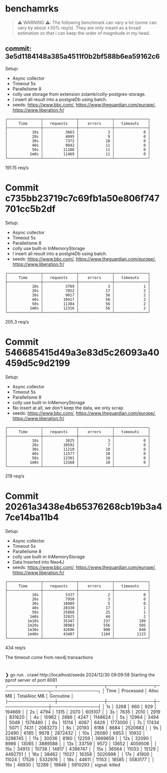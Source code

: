 # benchamrks

> ⚠ WARNING ⚠:
    The following benchmark can vary a lot (some can vary by about ±30% req/s). They are only meant as a broad estimation so that i can keep the order of magnitude in my head.

## commit: 3e5d1184148a385a4511f0b2bf588b6ea59162c6

Setup: 
- Async collector
- Timeout 5s
- Parallelisme 8
- colly use storage from extension zolamk/colly-postgres-storage.
- I insert all result into a postgreDb using batch. 
- seeds: https://www.bbc.com/, https://www.theguardian.com/europe/, https://www.liberation.fr/

> 
    ┌───────────────┬───────────────┬───────────────┬───────────────┐
    │     Time      │   requests    │    errors     │   timeouts    │
    ├───────────────┼───────────────┼───────────────┼───────────────┤
    │           10s │          3663 │             3 │             0 │
    │           20s │          4895 │             9 │             0 │
    │           30s │          7372 │            10 │             0 │
    │           40s │          9842 │            11 │             0 │
    │           50s │         11186 │            11 │             0 │
    │          1m0s │         11469 │            11 │             0 │
    └───────────────┴───────────────┴───────────────┴───────────────┘

191.15 req/s


# Commit c735bb23719c7c69fb1a50e806f747701cc5b2df

Setup: 
- Async collector
- Timeout 5s
- Parallelisme 8
- colly use built-in InMemoryStorage
- I insert all result into a postgreDb using batch. 
- seeds: https://www.bbc.com/, https://www.theguardian.com/europe/, https://www.liberation.fr/
>
    ┌───────────────┬───────────────┬───────────────┬───────────────┐
    │     Time      │   requests    │    errors     │   timeouts    │
    ├───────────────┼───────────────┼───────────────┼───────────────┤
    │           10s │          3769 │             3 │             1 │
    │           20s │          7852 │            17 │             2 │
    │           30s │          9017 │            56 │             2 │
    │           40s │         10417 │            56 │             2 │
    │           50s │         11384 │            56 │             2 │
    │          1m0s │         12316 │            56 │             2 │
    └───────────────┴───────────────┴───────────────┴───────────────┘

205.3 req/s


# Commit 546685415d49a3e83d5c26093a40459d5c9d2199

Setup: 
- Async collector
- Timeout 5s
- Parallelisme 8
- colly use built-in InMemoryStorage
- No insert at all, we don't keep the data, we only scrap
- seeds: https://www.bbc.com/, https://www.theguardian.com/europe/, https://www.liberation.fr/

> 
    ┌───────────────┬───────────────┬───────────────┬───────────────┐
    │     Time      │   requests    │    errors     │   timeouts    │
    ├───────────────┼───────────────┼───────────────┼───────────────┤
    │           10s │          3825 │             3 │             0 │
    │           20s │         10592 │             7 │             0 │
    │           30s │         11210 │            10 │             0 │
    │           40s │         11577 │            10 │             0 │
    │           50s │         12391 │            10 │             0 │
    │          1m0s │         13168 │            10 │             0 │
    └───────────────┴───────────────┴───────────────┴───────────────┘

219 req/s


# Commit 20261a3438e4b65376268cb19b3a47ce14ba11b4


Setup: 
- Async collector
- Timeout 5s
- Parallelisme 8
- colly use built-in InMemoryStorage
- Data Inserted into Neo4J
- seeds: https://www.bbc.com/, https://www.theguardian.com/europe/, https://www.liberation.fr/


> 
    ┌───────────────┬───────────────┬───────────────┬───────────────┐
    │     Time      │   requests    │    errors     │   timeouts    │
    ├───────────────┼───────────────┼───────────────┼───────────────┤
    │           10s │          5337 │             2 │             0 │
    │           20s │          7950 │             3 │             0 │
    │           30s │         16089 │             5 │             0 │
    │           40s │         20330 │            17 │             1 │
    │           50s │         25868 │            25 │             1 │
    │          1m0s │         32825 │            44 │             2 │
    │         1m10s │         35347 │           237 │           189 │
    │         1m20s │         38983 │           556 │           505 │
    │         1m30s │         42696 │           900 │           840 │
    │         1m40s │         43407 │          1184 │          1123 │
    └───────────────┴───────────────┴───────────────┴───────────────┘

434 req/s

The timeout come from neo4j transactions


# 

❯ go run . crawl http://localhost/seeds
2024/12/30 09:09:58 Starting the pprof server of port  8081
┌───────────────┬───────────────┬───────────────┬───────────────┬───────────────┐
│     Time      │   Processed   │   Alloc MB    │ TotalAloc MB  │   Goroutine   │
├───────────────┼───────────────┼───────────────┼───────────────┼───────────────┤
│            1s │          3268 │ 660           │ 929           │ 194669        │
│            2s │          4794 │ 1315          │ 2070          │ 605107        │
│            3s │          7635 │ 2010          │ 2919          │ 831620        │
│            4s │         10962 │ 2886          │ 4247          │ 1148624       │
│            5s │         12964 │ 3494          │ 5048          │ 1376460       │
│            6s │         15114 │ 4067          │ 6426          │ 1773000       │
│            7s │         17434 │ 5071          │ 7431          │ 2083273       │
│            8s │         20193 │ 6188          │ 8684          │ 2520683       │
│            9s │         22490 │ 6185          │ 9678          │ 2872432       │
│           10s │         26080 │ 6853          │ 10932         │ 3298745       │
│           11s │         30036 │ 8180          │ 12259         │ 3669659       │
│           12s │         32090 │ 8986          │ 13065         │ 3889588       │
│           13s │         33759 │ 9572          │ 13652         │ 4059506       │
│           15s │         34913 │ 10738         │ 14817         │ 4396747       │
│           15s │         36564 │ 11033         │ 15129         │ 4492751       │
│           16s │         38462 │ 11027         │ 16358         │ 5020998       │
│           17s │         41900 │ 11024         │ 17526         │ 5332976       │
│           18s │         44611 │ 11153         │ 18585         │ 5583177       │
│           19s │         46930 │ 12289         │ 19846         │ 5910293       │
signal: killed
